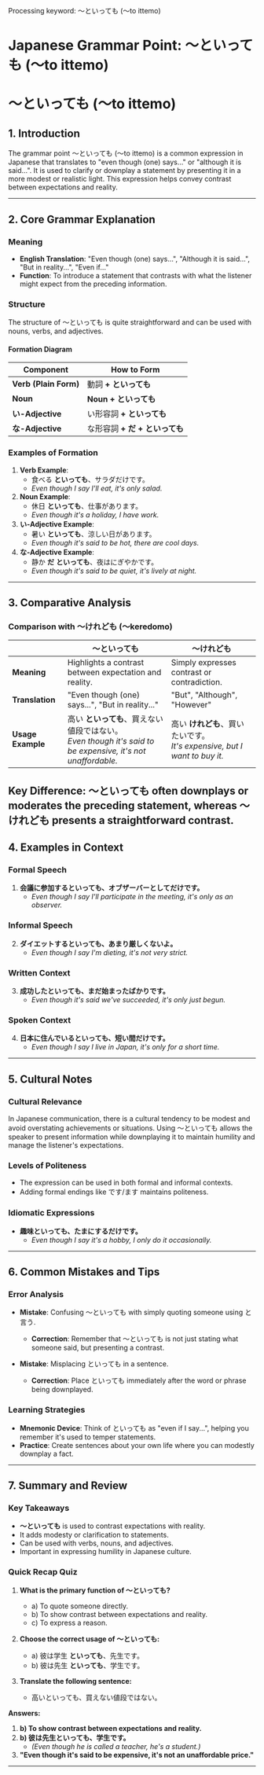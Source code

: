 Processing keyword: ～といっても (〜to ittemo)
# Japanese Grammar Point: ～といっても (〜to ittemo)
# ～といっても (〜to ittemo)
## 1. Introduction
The grammar point ～といっても (〜to ittemo) is a common expression in Japanese that translates to "even though (one) says..." or "although it is said...". It is used to clarify or downplay a statement by presenting it in a more modest or realistic light. This expression helps convey contrast between expectations and reality.

---
## 2. Core Grammar Explanation
### Meaning
- **English Translation**: "Even though (one) says...", "Although it is said...", "But in reality...", "Even if..."
- **Function**: To introduce a statement that contrasts with what the listener might expect from the preceding information.
### Structure
The structure of ～といっても is quite straightforward and can be used with nouns, verbs, and adjectives.
#### Formation Diagram
| **Component**       | **How to Form**                                       |
|---------------------|-------------------------------------------------------|
| **Verb (Plain Form)**    | 動詞 **+ といっても**                           |
| **Noun**            | **Noun** **+ といっても**                             |
| **い-Adjective**    | い形容詞 **+ といっても**                            |
| **な-Adjective**    | な形容詞 **+ だ** **+ といっても**                    |
### Examples of Formation
1. **Verb Example**:
   - 食べる **といっても**、サラダだけです。
   - *Even though I say I'll eat, it's only salad.*
2. **Noun Example**:
   - 休日 **といっても**、仕事があります。
   - *Even though it's a holiday, I have work.*
3. **い-Adjective Example**:
   - 暑い **といっても**、涼しい日があります。
   - *Even though it's said to be hot, there are cool days.*
4. **な-Adjective Example**:
   - 静か **だ** **といっても**、夜はにぎやかです。
   - *Even though it's said to be quiet, it's lively at night.*
---
## 3. Comparative Analysis
### Comparison with ～けれども (〜keredomo)
|                    | **～といっても**                                                      | **～けれども**                                              |
|--------------------|----------------------------------------------------------------------|------------------------------------------------------------|
| **Meaning**        | Highlights a contrast between expectation and reality.               | Simply expresses contrast or contradiction.                |
| **Translation**    | "Even though (one) says...", "But in reality..."                     | "But", "Although", "However"                               |
| **Usage Example**  | 高い **といっても**、買えない値段ではない。<br>*Even though it's said to be expensive, it's not unaffordable.* | 高い **けれども**、買いたいです。<br>*It's expensive, but I want to buy it.* |
**Key Difference**: ～といっても often downplays or moderates the preceding statement, whereas ～けれども presents a straightforward contrast.
---
## 4. Examples in Context
### Formal Speech
1. **会議に参加するといっても、オブザーバーとしてだけです。**
   - *Even though I say I'll participate in the meeting, it's only as an observer.*
### Informal Speech
2. **ダイエットするといっても、あまり厳しくないよ。**
   - *Even though I say I'm dieting, it's not very strict.*
### Written Context
3. **成功したといっても、まだ始まったばかりです。**
   - *Even though it's said we've succeeded, it's only just begun.*
### Spoken Context
4. **日本に住んでいるといっても、短い間だけです。**
   - *Even though I say I live in Japan, it's only for a short time.*
---
## 5. Cultural Notes
### Cultural Relevance
In Japanese communication, there is a cultural tendency to be modest and avoid overstating achievements or situations. Using ～といっても allows the speaker to present information while downplaying it to maintain humility and manage the listener's expectations.
### Levels of Politeness
- The expression can be used in both formal and informal contexts.
- Adding formal endings like です/ます maintains politeness.
### Idiomatic Expressions
- **趣味といっても、たまにするだけです。**
  - *Even though I say it's a hobby, I only do it occasionally.*
---
## 6. Common Mistakes and Tips
### Error Analysis
- **Mistake**: Confusing ～といっても with simply quoting someone using と言う.
  - **Correction**: Remember that ～といっても is not just stating what someone said, but presenting a contrast.
  
- **Mistake**: Misplacing といっても in a sentence.
  - **Correction**: Place といっても immediately after the word or phrase being downplayed.
### Learning Strategies
- **Mnemonic Device**: Think of といっても as "even if I say...", helping you remember it's used to temper statements.
- **Practice**: Create sentences about your own life where you can modestly downplay a fact.
---
## 7. Summary and Review
### Key Takeaways
- **～といっても** is used to contrast expectations with reality.
- It adds modesty or clarification to statements.
- Can be used with verbs, nouns, and adjectives.
- Important in expressing humility in Japanese culture.
### Quick Recap Quiz
1. **What is the primary function of ～といっても?**
   - a) To quote someone directly.
   - b) To show contrast between expectations and reality.
   - c) To express a reason.
   
2. **Choose the correct usage of ～といっても:**
   - a) 彼は学生 **といっても**、先生です。
   - b) 彼は先生 **といっても**、学生です。
3. **Translate the following sentence:**
   - 高いといっても、買えない値段ではない。
   
**Answers:**
1. **b) To show contrast between expectations and reality.**
2. **b) 彼は先生といっても、学生です。**
   - *(Even though he is called a teacher, he's a student.)*
3. **"Even though it's said to be expensive, it's not an unaffordable price."**
---
